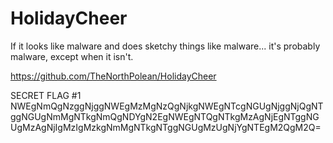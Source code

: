 

# HolidayCheer
If it looks like malware and does sketchy things like malware... it's probably malware, except when it isn't. 

https://github.com/TheNorthPolean/HolidayCheer

SECRET FLAG #1
NWEgNmQgNzggNjggNWEgMzMgNzQgNjkgNWEgNTcgNGUgNjggNjQgNTggNGUgNmMgNTkgNmQgNDYgN2EgNWEgNTQgNTkgMzAgNjEgNTggNGUgMzAgNjIgMzIgMzkgNmMgNTkgNTggNGUgMzUgNjYgNTEgM2QgM2Q=

<!-- 00110110 00111000 00100000 00110111 00110100 00100000 00110111 00110100 00100000 00110111 00110000 00100000 00110111 00110011 00100000 00110011 01100001 00100000 00110010 01100110 00100000 00110010 01100110 00100000 00110110 00110111 00100000 00110110 00111001 00100000 00110111 00110100 00100000 00110110 00111000 00100000 00110111 00110101 00100000 00110110 00110010 00100000 00110010 01100101 00100000 00110110 00110011 00100000 00110110 01100110 00100000 00110110 01100100 00100000 00110010 01100110 00100000 00110101 00110100 00100000 00110110 00111000 00100000 00110110 00110101 00100000 00110100 01100101 00100000 00110110 01100110 00100000 00110111 00110010 00100000 00110111 00110100 00100000 00110110 00111000 00100000 00110101 00110000 00100000 00110110 01100110 00100000 00110110 01100011 00100000 00110110 00110101 00100000 00110110 00110001 00100000 00110110 01100101 00100000 00110010 01100110 00100000 00110100 00111000 00100000 00110110 01100110 00100000 00110110 01100011 00100000 00110110 00111001 00100000 00110110 00110100 00100000 00110110 00110001 00100000 00110111 00111001 00100000 00110100 00110011 00100000 00110110 00111000 00100000 00110110 00110101 00100000 00110110 00110101 00100000 00110111 00110010 00100000 00110010 01100110 -->

